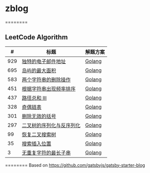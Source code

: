 # zblog
========

## LeetCode Algorithm

| # | 标题 | 解题方案 |
|---| ----- | -------- |
|929|[独特的电子邮件地址](https://leetcode-cn.com/problems/unique-email-addresses/) | [Golang](./content/blog/algorithm/929.md) 
|695|[岛屿的最大面积](https://leetcode-cn.com/problems/max-area-of-island/) | [Golang](./content/blog/algorithm/695.md) 
|583|[两个字符串的删除操作](https://leetcode-cn.com/problems/delete-operation-for-two-strings/) | [Golang](./content/blog/algorithm/583.md) |
|451|[根据字符串出现频率排序](https://leetcode-cn.com/problems/sort-characters-by-frequency/) | [Golang](./content/blog/algorithm/451.md) |
|437|[路径总和 III](https://leetcode-cn.com/problems/pa-sum-iii/) | [Golang](./content/blog/algorithm/437.md) |
|328|[奇偶链表](https://leetcode-cn.com/problems/odd-even-linked-list/) | [Golang](./content/blog/algorithm/328.md) |
|301|[删除无效的括号](https://leetcode-cn.com/problems/remove-invalid-parentheses/) | [Golang](./content/blog/algorithm/301.md) |
|297|[二叉树的序列化与反序列化](https://leetcode-cn.com/problems/serialize-and-deserialize-binary-tree/)  | [Golang](./content/blog/algorithm/297.md)|
|99|[恢复二叉搜索树](https://leetcode-cn.com/problems/recover-binary-search-tree/)| [Golang](./content/blog/algorithm/99.md)|
|35|[搜索插入位置](https://leetcode-cn.com/problems/search-insert-position/)| [Golang](./content/blog/algorithm/35.md)|
|3|[无重复字符的最长子串](https://leetcode-cn.com/problems/longest-substring-without-repeating-characters/)| [Golang](./content/blog/algorithm/3.md)|


========
Based on https://github.com/gatsbyjs/gatsby-starter-blog
